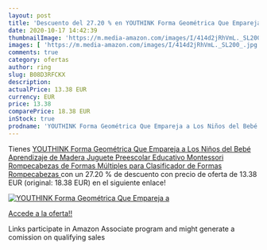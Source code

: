 ```yaml
---
layout: post
title: 'Descuento del 27.20 % en YOUTHINK Forma Geométrica Que Empareja a'
date: 2020-10-17 14:42:39
thumbnailImage: 'https://m.media-amazon.com/images/I/414d2jRhVmL._SL200_.jpg'
images: [ 'https://m.media-amazon.com/images/I/414d2jRhVmL._SL200_.jpg' ]
comments: true
category: ofertas
author: ring
slug: B08D3RFCKX
description:
actualPrice: 13.38 EUR
currency: EUR
price: 13.38
comparePrice: 18.38 EUR
inStock: true
prodname: 'YOUTHINK Forma Geométrica Que Empareja a Los Niños del Bebé Aprendizaje de Madera Juguete Preescolar Educativo Montessori Rompecabezas de Formas Múltiples para Clasificador de Formas Rompecabezas '
---
```


Tienes [YOUTHINK Forma Geométrica Que Empareja a Los Niños del Bebé Aprendizaje de Madera Juguete Preescolar Educativo Montessori Rompecabezas de Formas Múltiples para Clasificador de Formas Rompecabezas ](https://www.amazon.es/dp/B08D3RFCKX/?tag=tolees-21) con un 27.20 % de descuento con precio de oferta de 13.38 EUR (original: 18.38 EUR) en el siguiente enlace!

[![YOUTHINK Forma Geométrica Que Empareja a](https://m.media-amazon.com/images/I/414d2jRhVmL._SL200_.jpg)](https://www.amazon.es/dp/B08D3RFCKX/?tag=tolees-21)

[Accede a la oferta!!](https://www.amazon.es/dp/B08D3RFCKX/?tag=tolees-21)

Links participate in Amazon Associate program and might generate a comission on qualifying sales


